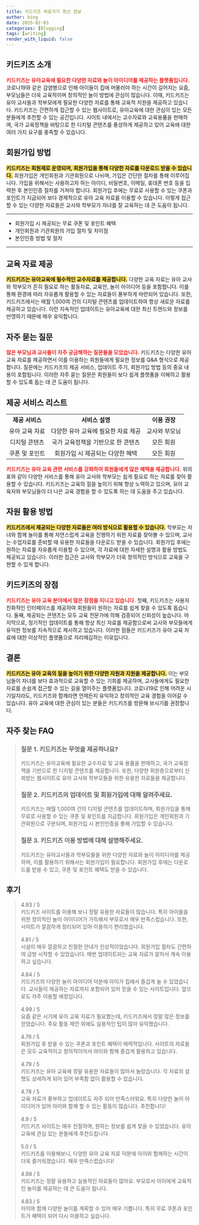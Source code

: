 ```yaml
---
title: 키드키즈 바로가기 최신 정보
author: bing
date: 2025-02-03
categories: [Blogging]
tags: [writing]
render_with_liquid: false
---
```



<h2 id='키드키즈 소개'>키드키즈 소개</h2>

<p><b><span style="color: #ee2323;">키드키즈는 유아교육에 필요한 다양한 자료와 놀이 아이디어를 제공하는 플랫폼입니다.</span></b> 코로나19와 같은 감염병으로 인해 아이들이 집에 머물러야 하는 시간이 길어지는 요즘, 부모님들은 더욱 교육적이며 창의적인 놀이 방법에 관심이 많습니다. 이때, 키드키즈는 유아 교사들과 학부모에게 필요한 다양한 자료를 통해 교육적 지원을 제공하고 있습니다. 키드키즈는 간편하게 접근할 수 있는 웹사이트로, 유아교육에 대한 관심이 있는 모든 분들에게 추천할 수 있는 공간입니다. 사이트 내에서는 교수자료와 교육용품을 판매하며, 국가 교육정책을 바탕으로 한 디지털 콘텐츠를 풍성하게 제공하고 있어 교육에 대한 여러 가지 요구를 충족할 수 있습니다.</p>

<h2 id='회원가입 방법'>회원가입 방법</h2>

<p><b><span style="background-color: #ffe066;">키드키즈는 회원제로 운영되며, 회원가입을 통해 다양한 자료를 다운로드 받을 수 있습니다.</span></b> 회원가입은 개인회원과 기관회원으로 나뉘며, 가입은 간단한 절차를 통해 이루어집니다. 가입을 위해서는 사용하고자 하는 아이디, 비밀번호, 이메일, 휴대폰 번호 등을 입력한 후 본인인증 절차를 거쳐야 합니다. 회원가입 후에는 무료로 사용할 수 있는 쿠폰과 포인트가 지급되어 보다 경제적으로 유아 교육 자료를 이용할 수 있습니다. 이렇게 접근할 수 있는 다양한 자료들은 교사와 학부모가 자녀를 잘 교육하는 데 큰 도움이 됩니다.</p>

<hr />

<ul>
    <li>회원가입 시 제공되는 무료 쿠폰 및 포인트 혜택</li>
    <li>개인회원과 기관회원의 가입 절차 및 차이점</li>
    <li>본인인증 방법 및 절차</li>
</ul>

<hr />

<h2 id='교육 자료 제공'>교육 자료 제공</h2>

<p><b><span style="background-color: #ffe066;">키드키즈는 유아교육에 필수적인 교수자료를 제공합니다.</span></b> 다양한 교육 자료는 유아 교사와 학부모가 흔히 필요로 하는 활동자료, 교육안, 놀이 아이디어 등을 포함합니다. 이를 통해 환경에 따라 자유롭게 활용할 수 있는 자료들이 풍부하게 마련되어 있습니다. 또한, 키드키즈에서는 매월 1,000여 건의 디지털 콘텐츠를 업데이트하여 항상 새로운 자료를 제공하고 있습니다. 이런 지속적인 업데이트는 유아교육에 대한 최신 트렌드와 정보를 반영하기 때문에 매우 유익합니다.</p>

<h2 id='자주 묻는 질문'>자주 묻는 질문</h2>

<p><b><span style="color: #ee2323;">많은 부모님과 교사들이 자주 궁금해하는 질문들을 모았습니다.</span></b> 키드키즈는 다양한 유아교육 자료를 제공하면서 이를 이용하는 회원들에게 필요한 정보를 Q&A 형식으로 제공합니다. 질문에는 키드키즈의 제공 서비스, 업데이트 주기, 회원가입 방법 등의 중요 내용이 포함됩니다. 이러한 자주 묻는 질문은 회원들이 보다 쉽게 플랫폼을 이해하고 활용할 수 있도록 돕는 데 큰 도움이 됩니다.</p>

<h2 id='제공 서비스 리스트'>제공 서비스 리스트</h2>

<table>
    <tr>
        <td style="text-align: center; height: 17px;"><b>제공 서비스</b></td>
        <td style="text-align: center; height: 17px;"><b>서비스 설명</b></td>
        <td style="text-align: center; height: 17px;"><b>이용 권장</b></td>
    </tr>
    <tr>
        <td style="text-align: center; height: 17px;">유아 교육 자료</td>
        <td style="text-align: center; height: 17px;">다양한 유아 교육에 필요한 자료 제공</td>
        <td style="text-align: center; height: 17px;">교사와 부모님</td>
    </tr>
    <tr>
        <td style="text-align: center; height: 17px;">디지털 콘텐츠</td>
        <td style="text-align: center; height: 17px;">국가 교육정책을 기반으로 한 콘텐츠</td>
        <td style="text-align: center; height: 17px;">모든 회원</td>
    </tr>
    <tr>
        <td style="text-align: center; height: 17px;">쿠폰 및 포인트</td>
        <td style="text-align: center; height: 17px;">회원가입 시 제공되는 다양한 혜택</td>
        <td style="text-align: center; height: 17px;">모든 회원</td>
    </tr>
</table>

<p><b><span style="color: #ee2323;">키드키즈는 유아 교육 관련 서비스를 강화하여 회원들에게 많은 혜택을 제공합니다.</span></b> 위의 표와 같이 다양한 서비스를 통해 유아 교사와 학부모는 쉽게 필요로 하는 자료를 찾아 활용할 수 있습니다. 키드키즈는 교육의 질을 높이기 위해 항상 노력하고 있으며, 유아 교육자와 부모님들이 더 나은 교육 경험을 할 수 있도록 하는 데 도움을 주고 있습니다.</p>

<h2 id='자원 활용 방법'>자원 활용 방법</h2>

<p><b><span style="background-color: #ffe066;">키드키즈에서 제공되는 다양한 자료들은 여러 방식으로 활용할 수 있습니다.</span></b> 학부모는 자녀와 함께 놀이를 통해 자연스럽게 교육을 진행하기 위한 자료를 찾아볼 수 있으며, 교사는 수업자료를 준비할 때 유용한 자료들을 다운로드 받을 수 있습니다. 회원가입 후에는 원하는 자료를 자유롭게 이용할 수 있으며, 각 자료에 대한 자세한 설명과 활용 방법도 제공되고 있습니다. 이러한 접근은 교사와 학부모가 더욱 창의적인 방식으로 교육을 구현할 수 있게 합니다.</p>

<h2 id='키드키즈의 장점'>키드키즈의 장점</h2>

<p><b><span style="color: #ee2323;">키드키즈는 유아 교육 분야에서 많은 장점을 지니고 있습니다.</span></b> 첫째, 키드키즈는 사용자 친화적인 인터페이스를 제공하여 회원들이 원하는 자료를 쉽게 찾을 수 있도록 돕습니다. 둘째, 제공되는 콘텐츠는 모두 교육 전문가에 의해 검증되어 신뢰성이 높습니다. 마지막으로, 정기적인 업데이트를 통해 항상 최신 자료를 제공함으로써 교사와 부모들에게 유익한 정보를 지속적으로 제시하고 있습니다. 이러한 점들은 키드키즈가 유아 교육 자료에 대한 이상적인 플랫폼으로 자리매김하는 이유입니다.</p>

<h2 id='결론'>결론</h2>

<p><b><span style="background-color: #ffe066;">키드키즈는 유아 교육의 질을 높이기 위한 다양한 자원과 지원을 제공합니다.</span></b> 이는 부모님들이 자녀를 보다 효과적으로 교육할 수 있는 기회를 제공하며, 교사들에게도 필요한 자료를 손쉽게 접근할 수 있는 길을 열어주는 플랫폼입니다. 코로나19로 인해 어려운 시기일지라도, 키드키즈와 함께라면 언제든지 유익하고 창의적인 교육 경험을 이어갈 수 있습니다. 유아 교육에 대한 관심이 있는 분들은 키드키즈를 방문해 보시기를 권장합니다.</p>


<h2 id='자주_찾는_FAQ'>자주 찾는 FAQ</h2>
<div itemscope="" itemtype="https://schema.org/FAQPage"> 
<blockquote> 
<div itemscope="" itemprop="mainEntity" itemtype="https://schema.org/Question"> 
<h3 itemprop="name">질문 1. 키드키즈는 무엇을 제공하나요?</h3> 
<div itemscope="" itemprop="acceptedAnswer" itemtype="https://schema.org/Answer"> 
<span itemprop="text"> 
<p>키드키즈는 유아교육에 필요한 교수자료 및 교육 용품을 판매하고, 국가 교육정책을 기반으로 한 디지털 콘텐츠를 제공합니다. 또한, 다양한 회원층으로부터 신뢰받는 웹사이트로 유아 교사와 학부모들을 위한 유용한 자료들을 제공합니다.</p> 
</span> 
</div> 
</div> 

<div itemscope="" itemprop="mainEntity" itemtype="https://schema.org/Question"> 
<h3 itemprop="name">질문 2. 키드키즈의 업데이트 및 회원가입에 대해 알려주세요.</h3> 
<div itemscope="" itemprop="acceptedAnswer" itemtype="https://schema.org/Answer"> 
<span itemprop="text"> 
<p>키드키즈는 매월 1,000여 건의 디지털 콘텐츠를 업데이트하며, 회원가입을 통해 무료로 사용할 수 있는 쿠폰 및 포인트를 지급합니다. 회원가입은 개인회원과 기관회원으로 구분되며, 회원가입 시 본인인증을 통해 가입할 수 있습니다.</p> 
</span> 
</div> 
</div> 

<div itemscope="" itemprop="mainEntity" itemtype="https://schema.org/Question"> 
<h3 itemprop="name">질문 3. 키드키즈 이용 방법에 대해 설명해주세요.</h3> 
<div itemscope="" itemprop="acceptedAnswer" itemtype="https://schema.org/Answer"> 
<span itemprop="text"> 
<p>키드키즈는 유아교사들과 학부모들을 위한 다양한 자료와 놀이 아이디어를 제공하며, 이를 활용하기 위해서는 회원가입이 필요합니다. 회원가입 후에는 다운로드를 받을 수 있고, 쿠폰 및 포인트 혜택도 받을 수 있습니다.</p> 
</span> 
</div> 
</div> 
</blockquote> 
</div>
<h2 id='후기'>후기</h2>
<div itemscope itemtype="https://schema.org/Product">
  <blockquote>
  <div itemprop="review" itemscope itemtype="https://schema.org/Review">
      <div itemprop="reviewRating" itemscope itemtype="https://schema.org/Rating"> <span itemprop="ratingValue">4.93</span> / <span itemprop="bestRating">5</span> </div>
      <span itemprop="reviewBody">키드키즈 사이트를 이용해 보니 정말 유용한 자료들이 많습니다. 특히 아이들을 위한 창의적인 놀이 아이디어가 가득해서 부모로서 매우 만족스럽습니다. 또한, 사이트가 깔끔하게 정리되어 있어 이용하기 편리했습니다.</span>
  </div>
  <br>
  <div itemprop="review" itemscope itemtype="https://schema.org/Review">
      <div itemprop="reviewRating" itemscope itemtype="https://schema.org/Rating"> <span itemprop="ratingValue">4.81</span> / <span itemprop="bestRating">5</span> </div>
      <span itemprop="reviewBody">시설이 매우 깔끔하고 친절한 안내가 인상적이었습니다. 회원가입 절차도 간편하여 금방 시작할 수 있었습니다. 매번 업데이트되는 교육 자료가 알차서 계속 이용하고 싶습니다.</span>
  </div>
  <br>
  <div itemprop="review" itemscope itemtype="https://schema.org/Review">
      <div itemprop="reviewRating" itemscope itemtype="https://schema.org/Rating"> <span itemprop="ratingValue">4.84</span> / <span itemprop="bestRating">5</span> </div>
      <span itemprop="reviewBody">키드키즈의 다양한 놀이 아이디어 덕분에 아이가 집에서 즐겁게 놀 수 있었습니다. 교사들이 제공하는 자료까지 포함되어 있어 믿을 수 있는 사이트입니다. 앞으로도 자주 이용할 예정입니다.</span>
  </div>
  <br>
  <div itemprop="review" itemscope itemtype="https://schema.org/Review">
      <div itemprop="reviewRating" itemscope itemtype="https://schema.org/Rating"> <span itemprop="ratingValue">4.99</span> / <span itemprop="bestRating">5</span> </div>
      <span itemprop="reviewBody">요즘 같은 시기에 유아 교육 자료가 필요했는데, 키드키즈에서 정말 많은 정보를 얻었습니다. 주요 활동 제안 외에도 실용적인 팁이 많아 유익했습니다.</span>
  </div>
  <br>
  <div itemprop="review" itemscope itemtype="https://schema.org/Review">
      <div itemprop="reviewRating" itemscope itemtype="https://schema.org/Rating"> <span itemprop="ratingValue">4.76</span> / <span itemprop="bestRating">5</span> </div>
      <span itemprop="reviewBody">회원가입 후 받을 수 있는 쿠폰과 포인트 혜택이 매력적입니다. 사이트의 자료들은 모두 교육적이고 창의적이어서 아이와 함께 즐겁게 활용하고 있습니다.</span>
  </div>
  <br>
  <div itemprop="review" itemscope itemtype="https://schema.org/Review">
      <div itemprop="reviewRating" itemscope itemtype="https://schema.org/Rating"> <span itemprop="ratingValue">4.79</span> / <span itemprop="bestRating">5</span> </div>
      <span itemprop="reviewBody">키드키즈는 유아 교육에 정말 유용한 자료들이 많아서 놀랐습니다. 각 자료의 설명도 상세하게 되어 있어 부족함 없이 활용할 수 있습니다.</span>
  </div>
  <br>
  <div itemprop="review" itemscope itemtype="https://schema.org/Review">
      <div itemprop="reviewRating" itemscope itemtype="https://schema.org/Rating"> <span itemprop="ratingValue">4.78</span> / <span itemprop="bestRating">5</span> </div>
      <span itemprop="reviewBody">교육 자료가 풍부하고 업데이트도 자주 되어 만족스러워요. 특히 다양한 놀이 아이디어가 있어 아이와 함께 할 수 있는 활동이 많습니다. 추천합니다!</span>
  </div>
  <br>
  <div itemprop="review" itemscope itemtype="https://schema.org/Review">
      <div itemprop="reviewRating" itemscope itemtype="https://schema.org/Rating"> <span itemprop="ratingValue">4.9</span> / <span itemprop="bestRating">5</span> </div>
      <span itemprop="reviewBody">키드키즈 사이트는 매우 친절하며, 원하는 정보를 쉽게 찾을 수 있었습니다. 유아 교육에 관심 있는 분들에게 추천드립니다.</span>
  </div>
  <br>
  <div itemprop="review" itemscope itemtype="https://schema.org/Review">
      <div itemprop="reviewRating" itemscope itemtype="https://schema.org/Rating"> <span itemprop="ratingValue">5.0</span> / <span itemprop="bestRating">5</span> </div>
      <span itemprop="reviewBody">키드키즈를 이용해보니, 다양한 유아 교육 자료 덕분에 아이와 함께하는 시간이 더욱 즐거워졌습니다. 매우 만족스럽습니다!</span>
  </div>
  <br>
  <div itemprop="review" itemscope itemtype="https://schema.org/Review">
      <div itemprop="reviewRating" itemscope itemtype="https://schema.org/Rating"> <span itemprop="ratingValue">4.98</span> / <span itemprop="bestRating">5</span> </div>
      <span itemprop="reviewBody">키드키즈는 정말 유용하고 실용적인 자료들이 많아요. 부모로서 아이에게 교육적인 놀이를 제공하는 데 큰 도움이 됩니다.</span>
  </div>
  <br>
  <div itemprop="review" itemscope itemtype="https://schema.org/Review">
      <div itemprop="reviewRating" itemscope itemtype="https://schema.org/Rating"> <span itemprop="ratingValue">4.83</span> / <span itemprop="bestRating">5</span> </div>
      <span itemprop="reviewBody">아이와 함께 다양한 놀이를 계획할 수 있어 매우 기쁩니다. 특히 무료 쿠폰과 포인트가 혜택이 되어 다시 이용하고 싶습니다.</span>
  </div>
  </blockquote>
</div>
